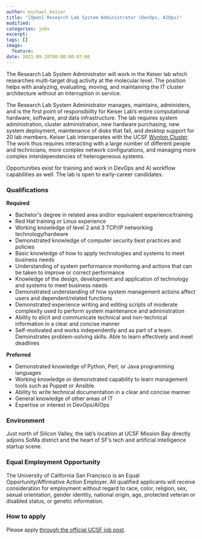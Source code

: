 ```yaml
---
author: michael_keiser
title: "[Open] Research Lab System Administrator (DevOps, AIOps)"
modified:
categories: jobs
excerpt:
tags: []
image:
  feature:
date: 2021-09-28T00:00:00-07:00
---
```


The Research Lab System Administrator will work in the Keiser lab which researches multi-target drug activity at the molecular level. The position helps with analyzing, evaluating, moving, and maintaining the IT cluster architecture without an interruption in service.

The Research Lab System Administrator manages, maintains, administers, and is the first point of responsibility for Keiser Lab’s entire computational hardware, software, and data infrastructure. The lab requires system administration, cluster administration, new hardware purchasing, new system deployment, maintenance of disks that fail, and desktop support for 20 lab members. Keiser Lab interoperates with the UCSF [Wynton Cluster](https://wynton.ucsf.edu/). The work thus requires interacting with a large number of different people and technicians, more complex network configurations, and managing more complex interdependencies of heterogeneous systems.

Opportunities exist for training and work in DevOps and AI workflow capabilities as well. The lab is open to early-career candidates.

### Qualifications

**Required**

- Bachelor's degree in related area and/or equivalent experience/training
- Red Hat training or Linux experience
- Working knowledge of level 2 and 3 TCP/IP networking technology/hardware
- Demonstrated knowledge of computer security best practices and policies
- Basic knowledge of how to apply technologies and systems to meet business needs
- Understanding of system performance monitoring and actions that can be taken to improve or correct performance
- Knowledge of the design, development and application of technology and systems to meet business needs
- Demonstrated understanding of how system management actions affect users and dependent/related functions
- Demonstrated experience writing and editing scripts of moderate complexity used to perform system maintenance and administration
- Ability to elicit and communicate technical and non-technical information in a clear and concise manner
- Self-motivated and works independently and as part of a team. Demonstrates problem-solving skills. Able to learn effectively and meet deadlines

**Preferred**

- Demonstrated knowledge of Python, Perl, or Java programming languages
- Working knowledge or demonstrated capability to learn management tools such as Puppet or Ansible.
- Ability to write technical documentation in a clear and concise manner
- General knowledge of other areas of IT
- Expertise or interest in DevOps/AIOps

### Environment

Just north of Silicon Valley, the lab’s location at UCSF Mission Bay directly adjoins SoMa district and the heart of SF’s tech and artificial intelligence startup scene.

### Equal Employment Opportunity

The University of California San Francisco is an Equal Opportunity/Affirmative Action Employer. All qualified applicants will receive consideration for employment without regard to race, color, religion, sex, sexual orientation, gender identity, national origin, age, protected veteran or disabled status, or genetic information.

### How to apply

Please apply [through the official UCSF job post](https://sjobs.brassring.com/TGnewUI/Search/Home/Home?partnerid=6495&siteid=5861#jobDetails=3216152_5861).
